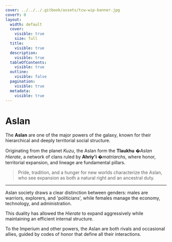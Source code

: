 ```yaml
---
cover: ../../../.gitbook/assets/tcw-wip-banner.jpg
coverY: 0
layout:
  width: default
  cover:
    visible: true
    size: full
  title:
    visible: true
  description:
    visible: true
  tableOfContents:
    visible: true
  outline:
    visible: false
  pagination:
    visible: true
  metadata:
    visible: true
---
```


# Aslan

The **Aslan** are one of the major powers of the galaxy, known for their hierarchical and deeply territorial social structure.

Originating from the planet _Kuzu_, the Aslan form the **Tlaukhu** �_Aslan Hierate_, a network of clans ruled by **Ahriy'i** �_matriarchs_, where honor, territorial expansion, and lineage are fundamental pillars.

> Pride, tradition, and a hunger for new worlds characterize the Aslan, who see expansion as both a natural right and an ancestral duty.

***

Aslan society draws a clear distinction between genders: males are warriors, explorers, and 'politicians', while females manage the economy, technology, and administration.

This duality has allowed the _Hierate_ to expand aggressively while maintaining an efficient internal structure.

To the Imperium and other powers, the Aslan are both rivals and occasional allies, guided by codes of honor that define all their interactions.
